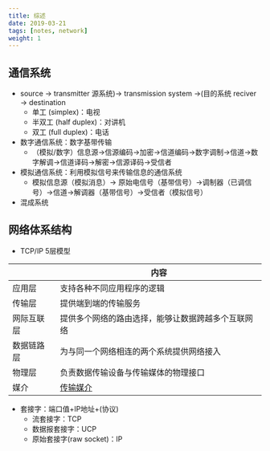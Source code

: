 ```yaml
---
title: 综述
date: 2019-03-21
tags: [notes, network]
weight: 1
---
```


## 通信系统

* source $\rightarrow$ transmitter 源系统)$\rightarrow$ transmission system $\rightarrow$(目的系统 reciver $\rightarrow$ destination
  * 单工 (simplex)：电视
  * 半双工 (half duplex)：对讲机
  * 双工 (full duplex)：电话
* 数字通信系统：数字基带传输
  * （模拟/数字）信息源$\rightarrow$信源编码$\rightarrow$加密$\rightarrow$信道编码$\rightarrow$数字调制$\rightarrow$信道$\rightarrow$数字解调$\rightarrow$信道译码$\rightarrow$解密$\rightarrow$信源译码$\rightarrow$受信者
* 模拟通信系统：利用模拟信号来传输信息的通信系统
  * 模拟信息源（模拟消息）$\rightarrow$ 原始电信号（基带信号）$\rightarrow$调制器（已调信号）$\rightarrow$信道$\rightarrow$解调器（基带信号）$\rightarrow$受信者（模拟信号）
* 混成系统

## 网络体系结构

* TCP/IP 5层模型

|            | 内容                                               |
| ---------- | -------------------------------------------------- |
| 应用层     | 支持各种不同应用程序的逻辑                         |
| 传输层     | 提供端到端的传输服务                               |
| 网际互联层 | 提供多个网络的路由选择，能够让数据跨越多个互联网络 |
| 数据链路层 | 为与同一个网络相连的两个系统提供网络接入           |
| 物理层     | 负责数据传输设备与传输媒体的物理接口               |
| 媒介       | [传输媒介](#传输媒介)                              |

* 套接字：端口值+IP地址+(协议)
  * 流套接字：TCP
  * 数据报套接字：UCP
  * 原始套接字(raw socket)：IP
